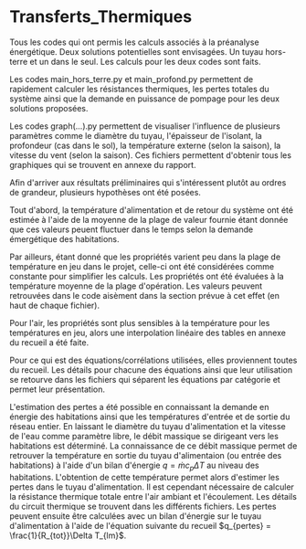 # Transferts_Thermiques
Tous les codes qui ont permis les calculs associés à la préanalyse énergétique. Deux solutions potentielles sont envisagées. Un tuyau hors-terre et un dans le seul. Les calculs pour les deux codes sont faits.

Les codes main_hors_terre.py et main_profond.py permettent de rapidement calculer les résistances thermiques, les pertes totales du système ainsi que la demande en puissance de pompage pour les deux solutions proposées. 

Les codes graph(...).py permettent de visualiser l'influence de plusieurs paramètres comme le diamètre du tuyau, l'épaisseur de l'isolant, la profondeur (cas dans le sol), la température externe (selon la saison), la vitesse du vent (selon la saison). Ces fichiers permettent d'obtenir tous les graphiques qui se trouvent en annexe du rapport.

Afin d'arriver aux résultats préliminaires qui s'intéressent plutôt au ordres de grandeur, plusieurs hypothèses ont été posées.

Tout d'abord, la température d'alimentation et de retour du système ont été estimée à l'aide de la moyenne de la plage de valeur fournie étant donnée que ces valeurs peuent fluctuer dans le temps selon la demande émergétique des habitations.

Par ailleurs, étant donné que les propriétés varient peu dans la plage de température en jeu dans le projet, celle-ci ont été considérées comme constante pour simplifier les calculs. Les propriétés ont été évaluées à la température moyenne de la plage d'opération. Les valeurs peuvent retrouvées dans le code aisèment dans la section prévue à cet effet (en haut de chaque fichier).

Pour l'air, les propriétés sont plus sensibles à la température pour les températures en jeu, alors une interpolation linéaire des tables en annexe du recueil a été faite.


Pour ce qui est des équations/corrélations utilisées, elles proviennent toutes du recueil. Les détails pour chacune des équations ainsi que leur utilisation se retourve dans les fichiers qui séparent les équations par catégorie et permet leur présentation.


L'estimation des pertes a été possible en connaissant la demande en énergie des habitations ainsi que les températures d'entrée et de sortie du réseau entier. En laissant le diamètre du tuyau d'alimentation et la vitesse de l'eau comme paramètre libre, le débit massique se dirigeant vers les habitations est déterminé. La connaissance de ce débit massique permet de retrouver la température en sortie du tuyau d'alimentaion (ou entrée des habitations) à l'aide d'un bilan d'énergie $q = \dot{m}c_p\Delta T$ au niveau des habitations. L'obtention de cette température permet alors d'estimer les pertes dans le tuyau d'alimentation. Il est cependant nécessaire de calculer la résistance thermique totale entre l'air ambiant et l'écoulement. Les détails du circuit thermique se trouvent dans les différents fichiers. Les pertes peuvent ensuite être calculées avec un bilan d'énergie sur le tuyau d'alimentation à l'aide de l'équation suivante du recueil $q_{pertes} = \frac{1}{R_{tot}}\Delta T_{lm}$.





